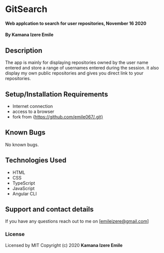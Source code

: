 # GitSearch
#### Web applcation to search for user repositories, November 16 2020
#### By **Kamana Izere Emile**
## Description
The app is mainly for displaying repositories owned by the user name entered and store a range of usernames entered during the session. it also display my own public repositories and gives you direct link to your repositories.
## Setup/Installation Requirements
* Internet connection
* access to a browser
* fork from {https://github.com/emile067/.git}
## Known Bugs
No known bugs.
## Technologies Used
* HTML
* CSS
* TypeScript
* JavaScript
* Angular CLI
## Support and contact details
If you have any questions reach out to me on [emileizere@gmail.com]
### License
Licensed by MIT
Copyright (c) 2020 **Kamana Izere Emile**